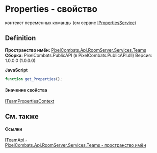 # Properties - свойство


контекст переменных команды (см сервис <a href="6e82ef45-b461-eca7-b8d7-f941c2169792">IPropertiesService</a>)



## Definition
**Пространство имён:** <a href="7587643b-f6ff-4512-becd-cc6af1ddbef0">PixelCombats.Api.RoomServer.Services.Teams</a>  
**Сборка:** PixelCombats.PublicAPI (в PixelCombats.PublicAPI.dll) Версия: 1.0.0.0 (1.0.0.0)

**JavaScript**
``` JavaScript
function get_Properties();

```



#### Значение свойства
<a href="8f87d73b-3e00-9d8b-13b3-61beef3fd4a4">ITeamPropertiesContext</a>

## См. также


#### Ссылки
<a href="a3487b23-3eb6-2d7d-d40d-3390ab0d53dc">ITeamApi - </a>  
<a href="7587643b-f6ff-4512-becd-cc6af1ddbef0">PixelCombats.Api.RoomServer.Services.Teams - пространство имён</a>  

